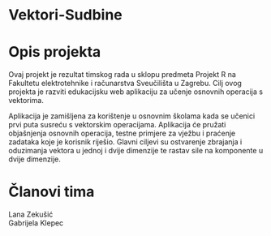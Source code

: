 # Vektori-Sudbine

# Opis projekta

Ovaj projekt je rezultat timskog rada u sklopu predmeta Projekt R na Fakultetu elektrotehnike i računarstva Sveučilišta u Zagrebu. 
Cilj ovog projekta je razviti edukacijsku web aplikaciju za učenje osnovnih operacija s vektorima.

Aplikacija je zamišljena za korištenje u osnovnim školama kada se učenici prvi puta susreću s vektorskim operacijama. Aplikacija će pružati objašnjenja osnovnih operacija, testne primjere za vježbu i praćenje zadataka koje je korisnik riješio. 
Glavni ciljevi su ostvarenje zbrajanja i oduzimanja vektora u jednoj i dvije dimenzije te rastav sile na komponente u dvije dimenzije.

# Članovi tima

Lana Zekušić <br>
Gabrijela Klepec

